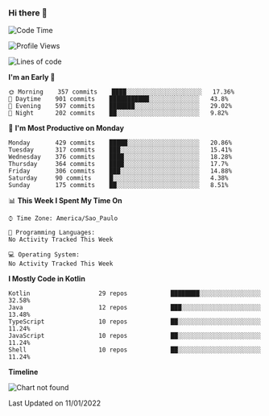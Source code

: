 ### Hi there 👋

<!--
**fernandonogueira/fernandonogueira** is a ✨ _special_ ✨ repository because its `README.md` (this file) appears on your GitHub profile.

Here are some ideas to get you started:

- 🔭 I’m currently working on ...
- 🌱 I’m currently learning ...
- 👯 I’m looking to collaborate on ...
- 🤔 I’m looking for help with ...
- 💬 Ask me about ...
- 📫 How to reach me: ...
- 😄 Pronouns: ...
- ⚡ Fun fact: ...
-->

<!--START_SECTION:waka-->
![Code Time](http://img.shields.io/badge/Code%20Time-1%2C196%20hrs%2017%20mins-blue)

![Profile Views](http://img.shields.io/badge/Profile%20Views-0-blue)

![Lines of code](https://img.shields.io/badge/From%20Hello%20World%20I%27ve%20Written-330%20Thousand%20lines%20of%20code-blue)

**I'm an Early 🐤** 

```text
🌞 Morning    357 commits    ████░░░░░░░░░░░░░░░░░░░░░   17.36% 
🌆 Daytime    901 commits    ███████████░░░░░░░░░░░░░░   43.8% 
🌃 Evening    597 commits    ███████░░░░░░░░░░░░░░░░░░   29.02% 
🌙 Night      202 commits    ██░░░░░░░░░░░░░░░░░░░░░░░   9.82%

```
📅 **I'm Most Productive on Monday** 

```text
Monday       429 commits    █████░░░░░░░░░░░░░░░░░░░░   20.86% 
Tuesday      317 commits    ███░░░░░░░░░░░░░░░░░░░░░░   15.41% 
Wednesday    376 commits    ████░░░░░░░░░░░░░░░░░░░░░   18.28% 
Thursday     364 commits    ████░░░░░░░░░░░░░░░░░░░░░   17.7% 
Friday       306 commits    ███░░░░░░░░░░░░░░░░░░░░░░   14.88% 
Saturday     90 commits     █░░░░░░░░░░░░░░░░░░░░░░░░   4.38% 
Sunday       175 commits    ██░░░░░░░░░░░░░░░░░░░░░░░   8.51%

```


📊 **This Week I Spent My Time On** 

```text
⌚︎ Time Zone: America/Sao_Paulo

💬 Programming Languages: 
No Activity Tracked This Week

💻 Operating System: 
No Activity Tracked This Week

```

**I Mostly Code in Kotlin** 

```text
Kotlin                   29 repos            ████████░░░░░░░░░░░░░░░░░   32.58% 
Java                     12 repos            ███░░░░░░░░░░░░░░░░░░░░░░   13.48% 
TypeScript               10 repos            ██░░░░░░░░░░░░░░░░░░░░░░░   11.24% 
JavaScript               10 repos            ██░░░░░░░░░░░░░░░░░░░░░░░   11.24% 
Shell                    10 repos            ██░░░░░░░░░░░░░░░░░░░░░░░   11.24%

```


**Timeline**

![Chart not found](https://raw.githubusercontent.com/fernandonogueira/fernandonogueira/master/charts/bar_graph.png) 


 Last Updated on 11/01/2022
<!--END_SECTION:waka-->
